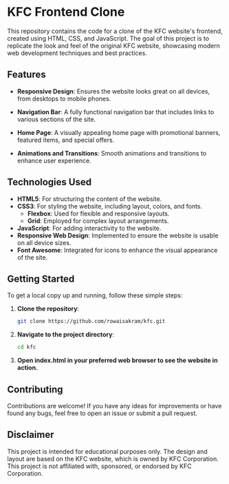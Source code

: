 # KFC Frontend Clone

This repository contains the code for a clone of the KFC website's frontend, created using HTML, CSS, and JavaScript. The goal of this project is to replicate the look and feel of the original KFC website, showcasing modern web development techniques and best practices.

## Features

- **Responsive Design**: Ensures the website looks great on all devices, from desktops to mobile phones.
- **Navigation Bar**: A fully functional navigation bar that includes links to various sections of the site.
- **Home Page**: A visually appealing home page with promotional banners, featured items, and special offers.

- **Animations and Transitions**: Smooth animations and transitions to enhance user experience.

## Technologies Used

- **HTML5**: For structuring the content of the website.
- **CSS3**: For styling the website, including layout, colors, and fonts.
  - **Flexbox**: Used for flexible and responsive layouts.
  - **Grid**: Employed for complex layout arrangements.
- **JavaScript**: For adding interactivity to the website.
- **Responsive Web Design**: Implemented to ensure the website is usable on all device sizes.
- **Font Awesome**: Integrated for icons to enhance the visual appearance of the site.

## Getting Started

To get a local copy up and running, follow these simple steps:

1. **Clone the repository**:
   ```sh
   git clone https://github.com/rowaisakram/kfc.git
2. **Navigate to the project directory**:
   ```sh
   cd kfc
3. **Open index.html in your preferred web browser to see the website in action.**

## Contributing
Contributions are welcome! If you have any ideas for improvements or have found any bugs, feel free to open an issue or submit a pull request.

## Disclaimer

This project is intended for educational purposes only. The design and layout are based on the KFC website, which is owned by KFC Corporation. This project is not affiliated with, sponsored, or endorsed by KFC Corporation.


  


